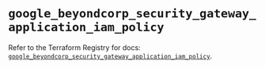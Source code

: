 # `google_beyondcorp_security_gateway_application_iam_policy`

Refer to the Terraform Registry for docs: [`google_beyondcorp_security_gateway_application_iam_policy`](https://registry.terraform.io/providers/hashicorp/google-beta/6.46.0/docs/resources/google_beyondcorp_security_gateway_application_iam_policy).
